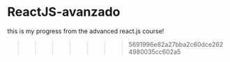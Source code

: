 
# ReactJS-avanzado
this is my progress from the advanced react.js course!
>>>>>>> 5691996e82a27bba2c60dce2624980035cc602a5
